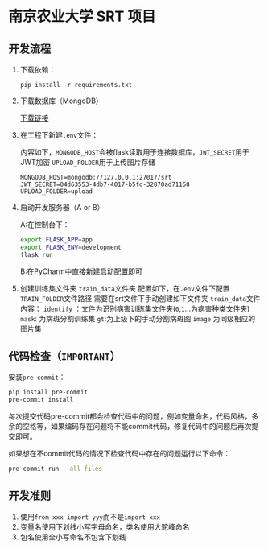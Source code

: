 # 南京农业大学 SRT 项目

## 开发流程

1. 下载依赖：

   ```
   pip install -r requirements.txt
   ```

2. 下载数据库（MongoDB）

    [下载链接](https://docs.mongodb.com/master/tutorial/install-mongodb-on-windows/)

3. 在工程下新建`.env`文件：

    内容如下，`MONGODB_HOST`会被flask读取用于连接数据库，`JWT_SECRET`用于JWT加密 `UPLOAD_FOLDER`用于上传图片存储

    ```
    MONGODB_HOST=mongodb://127.0.0.1:27017/srt
    JWT_SECRET=04d63553-4db7-4017-b5fd-32870ad71158
    UPLOAD_FOLDER=upload
    ```

4. 启动开发服务器（A or B）

    A:在控制台下：

    ```sh
    export FLASK_APP=app
    export FLASK_ENV=development
    flask run
    ```

    B:在PyCharm中直接新建启动配置即可

5. 创建训练集文件夹 `train_data`文件夹
    配置如下，在`.env`文件下配置`TRAIN_FOLDER`文件路径
    需要在srt文件下手动创建如下文件夹
    `train_data`文件内容：
    `identify` ：文件为识别病害训练集文件夹(`0`,`1`...为病害种类文件夹)
    `mask`: 为病斑分割训练集 `gt`:为上级下的手动分割病斑图 `image` 为同级相应的图片集 

## 代码检查（`IMPORTANT`）

安装`pre-commit`：

```sh
pip install pre-commit
pre-commit install
```

每次提交代码pre-commit都会检查代码中的问题，例如变量命名，代码风格，多余的空格等，如果编码存在问题将不能commit代码，修复代码中的问题后再次提交即可。

如果想在不commit代码的情况下检查代码中存在的问题运行以下命令：

```sh
pre-commit run --all-files
```

## 开发准则

1. 使用`from xxx import yyy`而不是`import xxx`
2. 变量名使用下划线小写字母命名，类名使用大驼峰命名
3. 包名使用全小写命名不包含下划线
